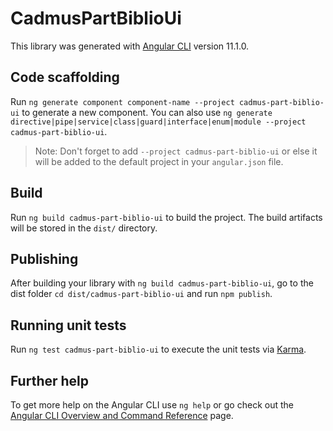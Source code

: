 # CadmusPartBiblioUi

This library was generated with [Angular CLI](https://github.com/angular/angular-cli) version 11.1.0.

## Code scaffolding

Run `ng generate component component-name --project cadmus-part-biblio-ui` to generate a new component. You can also use `ng generate directive|pipe|service|class|guard|interface|enum|module --project cadmus-part-biblio-ui`.
> Note: Don't forget to add `--project cadmus-part-biblio-ui` or else it will be added to the default project in your `angular.json` file. 

## Build

Run `ng build cadmus-part-biblio-ui` to build the project. The build artifacts will be stored in the `dist/` directory.

## Publishing

After building your library with `ng build cadmus-part-biblio-ui`, go to the dist folder `cd dist/cadmus-part-biblio-ui` and run `npm publish`.

## Running unit tests

Run `ng test cadmus-part-biblio-ui` to execute the unit tests via [Karma](https://karma-runner.github.io).

## Further help

To get more help on the Angular CLI use `ng help` or go check out the [Angular CLI Overview and Command Reference](https://angular.io/cli) page.
